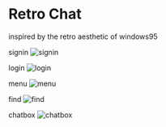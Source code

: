 # Retro Chat

inspired by the retro aesthetic of windows95

signin
![signin](https://github.com/user-attachments/assets/e0f4f880-0557-4cf1-be88-6dc6fa9240e1)

login
![login](https://github.com/user-attachments/assets/b5198463-73f4-4b89-a6f0-e06bcbc66158)

menu
![menu](https://github.com/user-attachments/assets/ea1a7bd1-7c5c-4b25-84cf-4b812efb9046)

find
![find](https://github.com/user-attachments/assets/b27c5d39-3ecd-4957-b37a-7116eb74ecc8)

chatbox
![chatbox](https://github.com/user-attachments/assets/a8520835-d852-462f-9aa8-078f4a0aa2e7)




